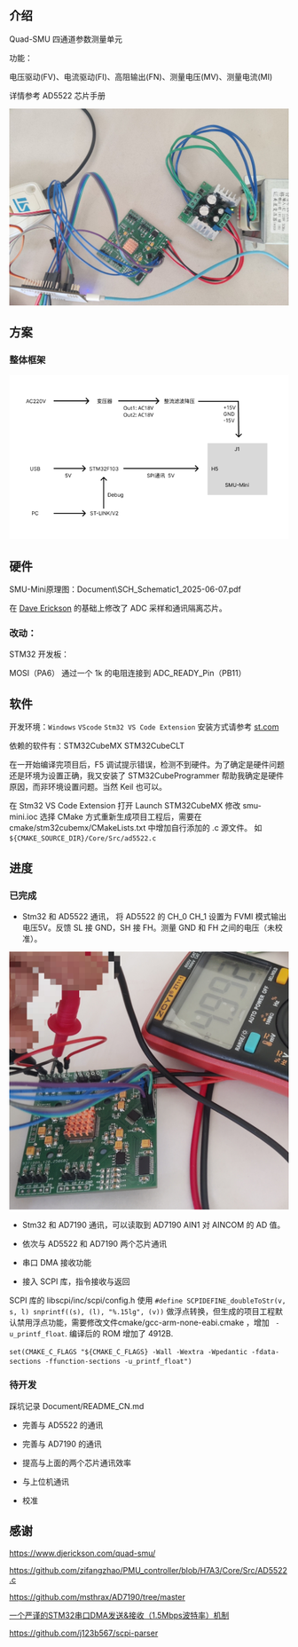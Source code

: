 ## 介绍

Quad-SMU 四通道参数测量单元

功能：

电压驱动(FV)、电流驱动(FI)、高阻输出(FN)、测量电压(MV)、测量电流(MI) 

详情参考 AD5522 芯片手册

![test_hardware.jpg](Document/img/test_hardware.jpg)

## 方案

### 整体框架

![develop_hardware](Document/img/develop_hardware.png)

## 硬件

SMU-Mini原理图：Document\SCH_Schematic1_2025-06-07.pdf

在 [Dave Erickson](https://www.djerickson.com/quad-smu/) 的基础上修改了 ADC 采样和通讯隔离芯片。

### 改动：

STM32 开发板：

MOSI（PA6） 通过一个 1k 的电阻连接到 ADC_READY_Pin（PB11）

## 软件

开发环境：`Windows` `VScode` `Stm32 VS Code Extension` 安装方式请参考 [st.com](https://www.st.com/content/st_com/en/campaigns/stm32-vs-code-extension-z11.html)

依赖的软件有：STM32CubeMX STM32CubeCLT

在一开始编译完项目后，F5 调试提示错误，检测不到硬件。为了确定是硬件问题还是环境为设置正确，我又安装了 STM32CubeProgrammer 帮助我确定是硬件原因，而非环境设置问题。当然 Keil 也可以。

在 Stm32 VS Code Extension 打开 Launch STM32CubeMX 修改 smu-mini.ioc 选择 CMake 方式重新生成项目工程后，需要在 cmake/stm32cubemx/CMakeLists.txt 中增加自行添加的 .c 源文件。 如 `${CMAKE_SOURCE_DIR}/Core/Src/ad5522.c`

## 进度

### 已完成

* Stm32 和 AD5522 通讯， 将 AD5522 的 CH_0 CH_1 设置为 FVMI 模式输出电压5V。反馈 SL 接 GND，SH 接 FH。测量 GND 和 FH 之间的电压（未校准）。

![test_FVMI_5V](Document/img/test_FVMI_5V.jpg)

* Stm32 和 AD7190 通讯，可以读取到 AD7190 AIN1 对 AINCOM 的 AD 值。

* 依次与 AD5522 和 AD7190 两个芯片通讯

* 串口 DMA 接收功能

* 接入 SCPI 库，指令接收与返回

SCPI 库的 libscpi/inc/scpi/config.h 使用 `#define SCPIDEFINE_doubleToStr(v, s, l) snprintf((s), (l), "%.15lg", (v))` 做浮点转换，但生成的项目工程默认禁用浮点功能，需要修改文件cmake/gcc-arm-none-eabi.cmake ，增加 ` -u_printf_float`. 编译后的 ROM 增加了 4912B.

`set(CMAKE_C_FLAGS "${CMAKE_C_FLAGS} -Wall -Wextra -Wpedantic -fdata-sections -ffunction-sections -u_printf_float")`

### 待开发

踩坑记录 Document/README_CN.md

* 完善与 AD5522 的通讯

* 完善与 AD7190 的通讯

* 提高与上面的两个芯片通讯效率

* 与上位机通讯

* 校准


## 感谢

https://www.djerickson.com/quad-smu/

https://github.com/zifangzhao/PMU_controller/blob/H7A3/Core/Src/AD5522.c

https://github.com/msthrax/AD7190/tree/master

[一个严谨的STM32串口DMA发送&接收（1.5Mbps波特率）机制](https://zhuanlan.zhihu.com/p/512533089)

https://github.com/j123b567/scpi-parser